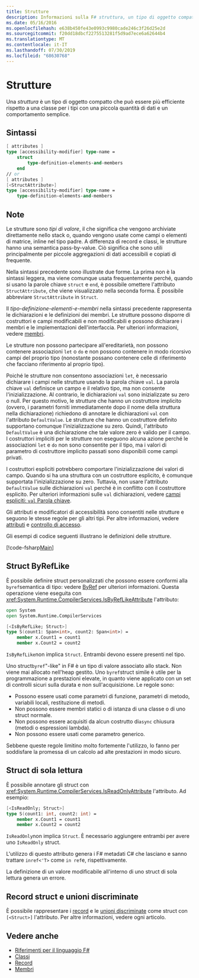 ```yaml
---
title: Strutture
description: Informazioni sulla F# struttura, un tipo di oggetto compatto spesso più efficiente rispetto a una classe per i tipi con una piccola quantità di dati e un comportamento semplice.
ms.date: 05/16/2016
ms.openlocfilehash: e638b450fe43e0993c9980cade246c3f26d25e2d
ms.sourcegitcommit: f20dd18dbcf2275513281f5d9ad7ece6a62644b4
ms.translationtype: MT
ms.contentlocale: it-IT
ms.lasthandoff: 07/30/2019
ms.locfileid: "68630768"
---
```

# <a name="structures"></a>Strutture

Una *struttura* è un tipo di oggetto compatto che può essere più efficiente rispetto a una classe per i tipi con una piccola quantità di dati e un comportamento semplice.

## <a name="syntax"></a>Sintassi

```fsharp
[ attributes ]
type [accessibility-modifier] type-name =
    struct
        type-definition-elements-and-members
    end
// or
[ attributes ]
[<StructAttribute>]
type [accessibility-modifier] type-name =
    type-definition-elements-and-members
```

## <a name="remarks"></a>Note

Le strutture sono *tipi di valore*, il che significa che vengono archiviate direttamente nello stack o, quando vengono usate come campi o elementi di matrice, inline nel tipo padre. A differenza di record e classi, le strutture hanno una semantica pass-by-value. Ciò significa che sono utili principalmente per piccole aggregazioni di dati accessibili e copiati di frequente.

Nella sintassi precedente sono illustrate due forme. La prima non è la sintassi leggera, ma viene comunque usata frequentemente perché, quando si usano la parole chiave `struct` e `end`, è possibile omettere l'attributo `StructAttribute`, che viene visualizzato nella seconda forma. È possibile abbreviare `StructAttribute` in `Struct`.

Il *tipo-definizione-elementi-e-membri* nella sintassi precedente rappresenta le dichiarazioni e le definizioni dei membri. Le strutture possono disporre di costruttori e campi modificabili e non modificabili e possono dichiarare i membri e le implementazioni dell'interfaccia. Per ulteriori informazioni, vedere [membri](./members/index.md).

Le strutture non possono partecipare all'ereditarietà, non possono contenere associazioni `let` o `do` e non possono contenere in modo ricorsivo campi del proprio tipo (nonostante possano contenere celle di riferimento che facciano riferimento al proprio tipo).

Poiché le strutture non consentono associazioni `let`, è necessario dichiarare i campi nelle strutture usando la parola chiave `val`. La parola chiave `val` definisce un campo e il relativo tipo, ma non consente l'inizializzazione. Al contrario, le dichiarazioni `val` sono inizializzate su zero o null. Per questo motivo, le strutture che hanno un costruttore implicito (ovvero, i parametri forniti immediatamente dopo il nome della struttura nella dichiarazione) richiedono di annotare le dichiarazioni `val` con l'attributo `DefaultValue`. Le strutture che hanno un costruttore definito supportano comunque l'inizializzazione su zero. Quindi, l'attributo `DefaultValue` è una dichiarazione che tale valore zero è valido per il campo. I costruttori impliciti per le strutture non eseguono alcuna azione perché le associazioni `let` e `do` non sono consentite per il tipo, ma i valori di parametro di costruttore implicito passati sono disponibili come campi privati.

I costruttori espliciti potrebbero comportare l'inizializzazione dei valori di campo. Quando si ha una struttura con un costruttore esplicito, è comunque supportata l'inizializzazione su zero. Tuttavia, non usare l'attributo `DefaultValue` sulle dichiarazioni `val` perché è in conflitto con il costruttore esplicito. Per ulteriori informazioni sulle `val` dichiarazioni, vedere [campi espliciti: `val` Parola chiave](./members/explicit-fields-the-val-keyword.md).

Gli attributi e modificatori di accessibilità sono consentiti nelle strutture e seguono le stesse regole per gli altri tipi. Per altre informazioni, vedere [attributi](attributes.md) e [controllo di accesso](access-control.md).

Gli esempi di codice seguenti illustrano le definizioni delle strutture.

[!code-fsharp[Main](~/samples/snippets/fsharp/lang-ref-1/snippet2501.fs)]

## <a name="byreflike-structs"></a>Struct ByRefLike

È possibile definire struct personalizzati che possono essere conformi alla `byref`semantica di tipo: vedere [ByRef](byrefs.md) per ulteriori informazioni. Questa operazione viene eseguita con <xref:System.Runtime.CompilerServices.IsByRefLikeAttribute> l'attributo:

```fsharp
open System
open System.Runtime.CompilerServices

[<IsByRefLike; Struct>]
type S(count1: Span<int>, count2: Span<int>) =
    member x.Count1 = count1
    member x.Count2 = count2
```

`IsByRefLike`non implica `Struct`. Entrambi devono essere presenti nel tipo.

Uno struct`byref`"-like" in F# è un tipo di valore associato allo stack. Non viene mai allocato nell'heap gestito. Uno `byref`struct simile è utile per la programmazione a prestazioni elevate, in quanto viene applicato con un set di controlli sicuri sulla durata e non sull'acquisizione. Le regole sono:

* Possono essere usati come parametri di funzione, parametri di metodo, variabili locali, restituzione di metodi.
* Non possono essere membri statici o di istanza di una classe o di uno struct normale.
* Non possono essere acquisiti da alcun costrutto di`async` chiusura (metodi o espressioni lambda).
* Non possono essere usati come parametro generico.

Sebbene queste regole limitino molto fortemente l'utilizzo, lo fanno per soddisfare la promessa di un calcolo ad alte prestazioni in modo sicuro.

## <a name="readonly-structs"></a>Struct di sola lettura

È possibile annotare gli struct con <xref:System.Runtime.CompilerServices.IsReadOnlyAttribute> l'attributo. Ad esempio:

```fsharp
[<IsReadOnly; Struct>]
type S(count1: int, count2: int) =
    member x.Count1 = count1
    member x.Count2 = count2
```

`IsReadOnly`non implica `Struct`. È necessario aggiungere entrambi per avere uno `IsReadOnly` struct.

L'utilizzo di questo attributo genera i F# metadati C# che lasciano e sanno trattare `inref<'T>` come `in ref`e, rispettivamente.

La definizione di un valore modificabile all'interno di uno struct di sola lettura genera un errore.

## <a name="struct-records-and-discriminated-unions"></a>Record struct e unioni discriminate

È possibile rappresentare i [record](records.md) e le [unioni discriminate](discriminated-unions.md) come struct con `[<Struct>]` l'attributo.  Per altre informazioni, vedere ogni articolo.

## <a name="see-also"></a>Vedere anche

- [Riferimenti per il linguaggio F#](index.md)
- [Classi](classes.md)
- [Record](records.md)
- [Membri](./members/index.md)
